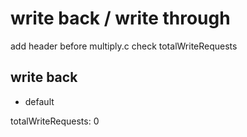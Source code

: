 # write back / write through

add header before multiply.c
check totalWriteRequests

## write back
- default
  
totalWriteRequests: 0
